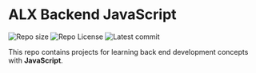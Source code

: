 # ALX Backend JavaScript

![Repo size](https://img.shields.io/github/repo-size/kudzie-zoh/alx-backend-javascript)
![Repo License](https://img.shields.io/github/license/kudzie-zoh/alx-backend-javascript.svg)
![Latest commit](https://img.shields.io/github/last-commit/kudzie-zoh/alx-backend-javascript/main?style=round-square)

This repo contains projects for learning back end development concepts with __JavaScript__.
